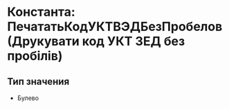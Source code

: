 ﻿# Константа: ПечататьКодУКТВЭДБезПробелов (Друкувати код УКТ ЗЕД без пробілів)

## Тип значения

- Булево

